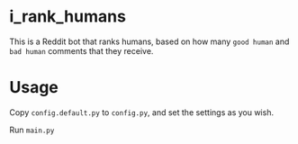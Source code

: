 # i_rank_humans

This is a Reddit bot that ranks humans, based on how many `good human` and `bad human` comments that they receive.

# Usage

Copy `config.default.py` to `config.py`, and set the settings as you wish.

Run `main.py`
